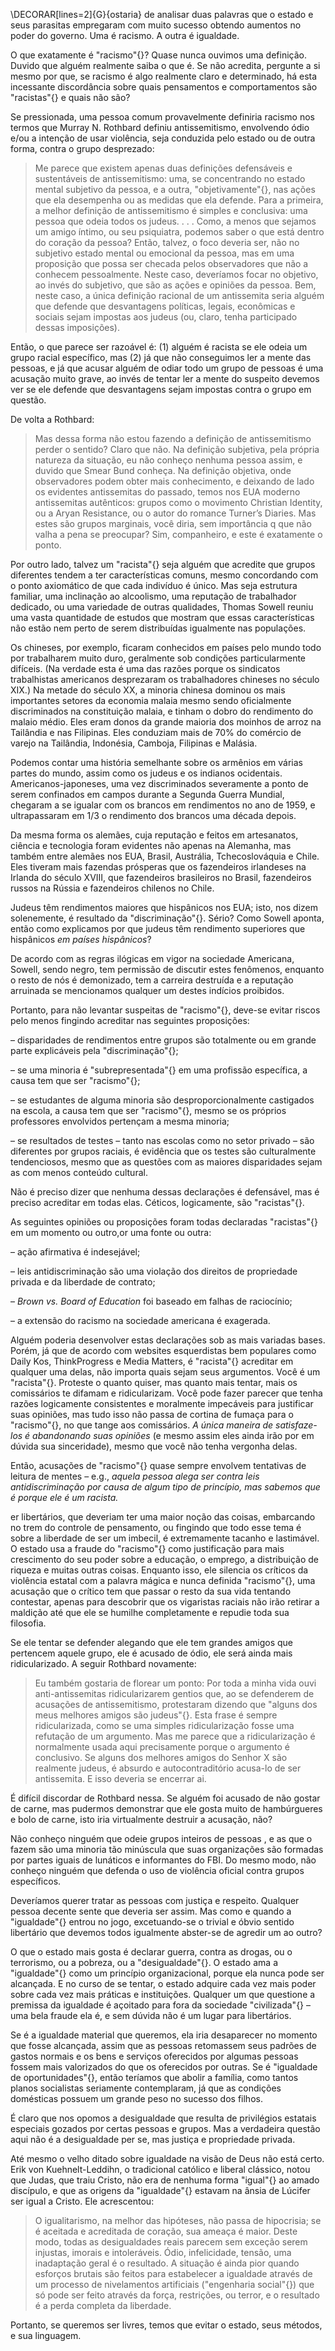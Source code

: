 \DECORAR[lines=2]{G}{ostaria} de analisar duas palavras que o estado e seus parasitas empregaram com muito sucesso obtendo aumentos no poder do governo. Uma é racismo. A outra é igualdade.

O que exatamente é "racismo"{}? Quase nunca ouvimos uma definição. Duvido que alguém realmente saiba o que é. Se não acredita, pergunte a si mesmo por que, se racismo é algo realmente claro e determinado, há esta incessante discordância sobre quais pensamentos e comportamentos são "racistas"{} e quais não são?

Se pressionada, uma pessoa comum provavelmente definiria racismo nos termos que Murray N. Rothbard definiu antissemitismo, envolvendo ódio e/ou a intenção de usar violência, seja conduzida pelo estado ou de outra forma, contra o grupo desprezado:

>Me parece que existem apenas duas definições defensáveis e sustentáveis de antissemitismo: uma, se concentrando no estado mental subjetivo da pessoa, e a outra, "objetivamente"{}, nas ações que ela desempenha ou as medidas que ela defende. Para a primeira, a melhor definição de antissemitismo é simples e conclusiva: uma pessoa que odeia todos os judeus. . . .
>Como, a menos que sejamos um amigo íntimo, ou seu psiquiatra, podemos saber o que está dentro do coração da pessoa? Então, talvez, o foco deveria ser, não no subjetivo estado mental ou emocional da pessoa, mas em uma proposição que possa ser checada pelos observadores que não a conhecem pessoalmente. Neste caso, deveríamos focar no objetivo, ao invés do subjetivo, que são as ações e opiniões da pessoa. Bem, neste caso, a única definição racional de um antissemita seria alguém que defende que desvantagens políticas, legais, econômicas e sociais sejam impostas aos judeus (ou, claro, tenha participado dessas imposições).

Então, o que parece ser razoável é: (1) alguém é racista se ele odeia um grupo racial específico, mas (2) já que não conseguimos ler a mente das pessoas, e já que acusar alguém de odiar todo um grupo de pessoas é uma acusação muito grave, ao invés de tentar ler a mente do suspeito devemos ver se ele defende que desvantagens sejam impostas contra o grupo em questão.

De volta a Rothbard:
>Mas dessa forma não estou fazendo a definição de antissemitismo perder o sentido? Claro que não. Na definição subjetiva, pela própria natureza da situação, eu não conheço nenhuma pessoa assim, e duvido que Smear Bund conheça. Na definição objetiva, onde observadores podem obter mais conhecimento, e deixando de lado os evidentes antissemitas do passado, temos nos EUA moderno antissemitas autênticos: grupos como o movimento Christian Identity, ou a Aryan Resistance, ou o autor do romance Turner’s Diaries. Mas estes são grupos marginais, você diria, sem importância q que não valha a pena se preocupar? Sim, companheiro, e este é exatamente o ponto.

Por outro lado, talvez um "racista"{} seja alguém que acredite que grupos diferentes tendem a ter características comuns, mesmo concordando com o ponto axiomático de que cada indivíduo é único. Mas seja estrutura familiar, uma inclinação ao alcoolismo, uma reputação de trabalhador dedicado, ou uma variedade de outras qualidades, Thomas Sowell reuniu uma vasta quantidade de estudos que mostram que essas características não estão nem perto de serem distribuídas igualmente nas populações.

Os chineses, por exemplo, ficaram conhecidos em países pelo mundo todo por trabalharem muito duro, geralmente sob condições particularmente difíceis. (Na verdade esta é uma das razões porque os sindicatos trabalhistas americanos desprezaram os trabalhadores chineses no século XIX.) Na metade do século XX, a minoria chinesa dominou os mais importantes setores da economia malaia mesmo sendo oficialmente discriminados na constituição malaia, e tinham o dobro do rendimento do malaio médio. Eles eram donos da grande maioria dos moinhos de arroz na Tailândia e nas Filipinas. Eles conduziam mais de 70% do comércio de varejo na Tailândia, Indonésia, Camboja, Filipinas e Malásia.

Podemos contar uma história semelhante sobre os armênios em várias partes do mundo, assim como os judeus e os indianos ocidentais. Americanos-japoneses, uma vez discriminados severamente a ponto de serem confinados em campos durante a Segunda Guerra Mundial, chegaram a se igualar com os brancos em rendimentos no ano de 1959, e ultrapassaram em 1/3 o rendimento dos brancos uma década depois.

Da mesma forma os alemães, cuja reputação e feitos em artesanatos, ciência e tecnologia foram evidentes não apenas na Alemanha, mas também entre alemães nos EUA, Brasil, Austrália, Tchecoslováquia e Chile. Eles tiveram mais fazendas prósperas que os fazendeiros irlandeses na Irlanda do século XVIII, que fazendeiros brasileiros no Brasil, fazendeiros russos na Rússia e fazendeiros chilenos no Chile.

Judeus têm rendimentos maiores que hispânicos nos EUA; isto, nos dizem solenemente, é resultado da "discriminação"{}. Sério? Como Sowell aponta, então como explicamos por que judeus têm rendimento superiores que hispânicos *em países hispânicos*?

De acordo com as regras ilógicas em vigor na sociedade Americana, Sowell, sendo negro, tem permissão de discutir estes fenômenos, enquanto o resto de nós é demonizado, tem a carreira destruída e a reputação arruinada se mencionamos qualquer um destes indícios proibidos.

Portanto, para não levantar suspeitas de "racismo"{}, deve-se evitar riscos pelo menos fingindo acreditar nas seguintes proposições:

– disparidades de rendimentos entre grupos são totalmente ou em grande parte explicáveis pela "discriminação"{};

– se uma minoria é "subrepresentada"{} em uma profissão específica, a causa tem que ser "racismo"{};

– se estudantes de alguma minoria são desproporcionalmente castigados na escola, a causa tem que ser "racismo"{}, mesmo se os próprios professores envolvidos pertençam a mesma minoria;

– se resultados de testes – tanto nas escolas como no setor privado – são diferentes por grupos raciais, é evidência que os testes são culturalmente tendenciosos, mesmo que as questões com as maiores disparidades sejam as com menos conteúdo cultural.

Não é preciso dizer que nenhuma dessas declarações é defensável, mas é preciso acreditar em todas elas. Céticos, logicamente, são "racistas"{}.

As seguintes opiniões ou proposições foram todas declaradas "racistas"{} em um momento ou outro,or uma fonte ou outra:

– ação afirmativa é indesejável;

– leis antidiscriminação são uma violação dos direitos de propriedade privada e da liberdade de contrato;

– *Brown vs. Board of Education* foi baseado em falhas de raciocínio;

– a extensão do racismo na sociedade americana é exagerada.

Alguém poderia desenvolver estas declarações sob as mais variadas bases. Porém, já que de acordo com websites esquerdistas bem populares como Daily Kos, ThinkProgress e Media Matters, é "racista"{} acreditar em qualquer uma delas, não importa quais sejam seus argumentos. Você é um "racista"{}. Proteste o quanto quiser, mas quanto mais tentar, mais os comissários te difamam e ridicularizam. Você pode fazer parecer que tenha razões logicamente consistentes e moralmente impecáveis para justificar suas opiniões, mas tudo isso não passa de cortina de fumaça para o "racismo"{}, no que tange aos comissários. *A única maneira de satisfaze-los é abandonando suas opiniões* (e mesmo assim eles ainda irão por em dúvida sua sinceridade), mesmo que  você não tenha vergonha delas.

Então, acusações de "racismo"{} quase sempre envolvem tentativas de leitura de mentes – e.g., *aquela pessoa alega ser contra leis antidiscriminação por causa de algum tipo de princípio, mas sabemos que é porque ele é um racista.*

er libertários, que deveriam ter uma maior noção das coisas, embarcando no trem do controle de pensamento, ou fingindo que todo esse tema é sobre a liberdade de ser um imbecil, é extremamente tacanho e lastimável. O estado usa a fraude do "racismo"{} como justificação para mais crescimento do seu poder sobre a educação, o emprego, a distribuição de riqueza e muitas outras coisas. Enquanto isso, ele silencia os críticos da violência estatal com a palavra mágica e nunca definida "racismo"{}, uma acusação que o crítico tem que passar o resto da sua vida tentando contestar, apenas para descobrir que os vigaristas raciais não irão retirar a maldição até que ele se humilhe completamente e repudie toda sua filosofia.

Se ele tentar se defender alegando que ele tem grandes amigos que pertencem aquele grupo, ele é acusado de ódio, ele será ainda mais ridicularizado. A seguir Rothbard novamente:

>Eu também gostaria de florear um ponto: Por toda a minha vida ouvi anti-antissemitas ridicularizarem gentios que, ao se defenderem de acusações de antissemitismo, protestaram dizendo que "alguns dos meus melhores amigos são judeus"{}. Esta frase é sempre ridicularizada, como se uma simples ridicularização fosse uma refutação de um argumento. Mas me parece que a ridicularização é normalmente usada aqui precisamente porque o argumento é conclusivo. Se alguns dos melhores amigos do Senhor X são realmente judeus, é absurdo e autocontraditório acusa-lo de ser antissemita. E isso deveria se encerrar ai.

É difícil discordar de Rothbard nessa. Se alguém foi acusado de não gostar de carne, mas pudermos demonstrar que ele gosta muito de hambúrgueres e bolo de carne, isto iria virtualmente destruir a acusação, não?

Não conheço ninguém que odeie grupos inteiros de pessoas , e as que o fazem são uma minoria tão minúscula que suas organizações são formadas por partes iguais de lunáticos e informantes do FBI. Do mesmo modo, não conheço ninguém que defenda o uso de violência oficial contra grupos específicos.

Deveríamos querer tratar as pessoas com justiça e respeito. Qualquer pessoa decente sente que deveria ser assim. Mas como e quando a "igualdade"{} entrou no jogo, excetuando-se o trivial e óbvio sentido libertário que devemos todos igualmente abster-se de agredir um ao outro?

O que o estado mais gosta é declarar guerra, contra as drogas, ou o terrorismo, ou a pobreza, ou a "desigualdade"{}. O estado ama a "igualdade"{} como um princípio organizacional, porque ela nunca pode ser alcançada. E no curso de se tentar, o estado adquire cada vez mais poder sobre cada vez mais práticas e instituições. Qualquer um que questione a premissa da igualdade é açoitado para fora da sociedade "civilizada"{} – uma bela fraude ela é, e sem dúvida não é um lugar para libertários.

Se é a igualdade material que queremos, ela iria desaparecer no momento que fosse alcançada, assim que as pessoas retomassem seus padrões de gastos normais e os bens e serviços oferecidos por algumas pessoas fossem mais valorizados do que os oferecidos por outras. Se é "igualdade de oportunidades"{}, então teríamos que abolir a família, como tantos planos socialistas seriamente contemplaram, já que as condições domésticas possuem um grande peso no sucesso dos filhos.

É claro que nos opomos a desigualdade que resulta de privilégios estatais especiais gozados por certas pessoas e grupos. Mas a verdadeira questão aqui não é a desigualdade per se, mas justiça e propriedade privada.

Até mesmo o velho ditado sobre igualdade na visão de Deus não está certo. Erik von Kuehnelt-Leddihn, o tradicional católico e liberal clássico, notou que Judas, que traiu Cristo, não era de nenhuma forma "igual"{} ao amado discípulo, e que as origens da "igualdade"{} estavam na ânsia de Lúcifer ser igual a Cristo. Ele acrescentou:

>O igualitarismo, na melhor das hipóteses, não passa de hipocrisia; se é aceitada e acreditada de coração, sua ameaça é maior. Deste modo, todas as desigualdades reais parecem sem exceção serem injustas, imorais e intoleráveis. Ódio, infelicidade, tensão, uma inadaptação geral é o resultado. A situação é ainda pior quando esforços brutais são feitos para estabelecer a igualdade através de um processo de nivelamentos artificiais ("engenharia social"{}) que só pode ser feito através da força, restrições, ou terror, e o resultado é a perda completa da liberdade.

Portanto, se queremos ser livres, temos que evitar o estado, seus métodos, e sua linguagem.
